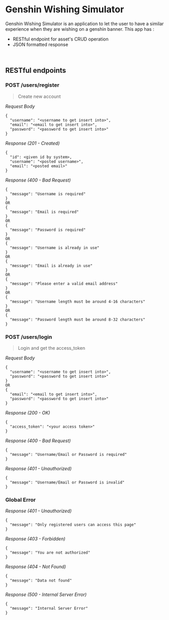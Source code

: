 # Genshin Wishing Simulator
Genshin Wishing Simulator is an application to let the user to have a similar experience when they are wishing on a genshin banner. This app has : 
* RESTful endpoint for asset's CRUD operation
* JSON formatted response

&nbsp;

## RESTful endpoints
### POST /users/register

> Create new account

_Request Body_
```
{
  "username": "<username to get insert into>",
  "email": "<email to get insert into>",
  "password": "<password to get insert into>"
}
```

_Response (201 - Created)_
```
{
  "id": <given id by system>,
  "username": "<posted username>",
  "email": "<posted email>"
}
```

_Response (400 - Bad Request)_
```
{
  "message": "Username is required"
}
OR
{
  "message": "Email is required"
}
OR
{
  "message": "Password is required"
}
OR
{
  "message": "Username is already in use"
}
OR
{
  "message": "Email is already in use"
}
OR
{
  "message": "Please enter a valid email address"
}
OR
{
  "message": "Username length must be around 4-16 characters"
}
OR
{
  "message": "Password length must be around 8-32 characters"
}
```

### POST /users/login

> Login and get the access_token

_Request Body_
```
{
  "username": "<username to get insert into>",
  "password": "<password to get insert into>"
}
OR
{
  "email": "<email to get insert into>",
  "password": "<password to get insert into>"
}
```

_Response (200 - OK)_
```
{
  "access_token": "<your access token>"
}
```

_Response (400 - Bad Request)_
```
{
  "message": "Username/Email or Password is required"
}
```

_Response (401 - Unauthorized)_
```
{
  "message": "Username/Email or Password is invalid"
}
```

### Global Error

_Response (401 - Unauthorized)_
```
{
  "message": "Only registered users can access this page"
}
```

_Response (403 - Forbidden)_
```
{
  "message": "You are not authorized"
}
```

_Response (404 - Not Found)_
```
{
  "message": "Data not found"
}
```

_Response (500 - Internal Server Error)_
```
{
  "message": "Internal Server Error"
}
```